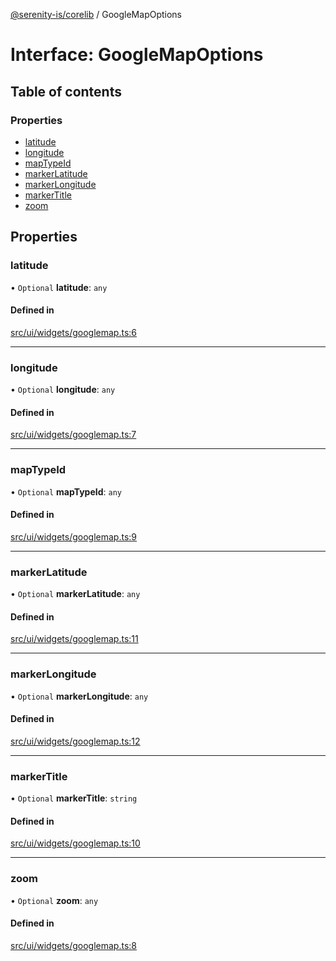 [@serenity-is/corelib](../README.md) / GoogleMapOptions

# Interface: GoogleMapOptions

## Table of contents

### Properties

- [latitude](GoogleMapOptions.md#latitude)
- [longitude](GoogleMapOptions.md#longitude)
- [mapTypeId](GoogleMapOptions.md#maptypeid)
- [markerLatitude](GoogleMapOptions.md#markerlatitude)
- [markerLongitude](GoogleMapOptions.md#markerlongitude)
- [markerTitle](GoogleMapOptions.md#markertitle)
- [zoom](GoogleMapOptions.md#zoom)

## Properties

### latitude

• `Optional` **latitude**: `any`

#### Defined in

[src/ui/widgets/googlemap.ts:6](https://github.com/serenity-is/serenity/blob/master/packages/corelib/src/ui/widgets/googlemap.ts#L6)

___

### longitude

• `Optional` **longitude**: `any`

#### Defined in

[src/ui/widgets/googlemap.ts:7](https://github.com/serenity-is/serenity/blob/master/packages/corelib/src/ui/widgets/googlemap.ts#L7)

___

### mapTypeId

• `Optional` **mapTypeId**: `any`

#### Defined in

[src/ui/widgets/googlemap.ts:9](https://github.com/serenity-is/serenity/blob/master/packages/corelib/src/ui/widgets/googlemap.ts#L9)

___

### markerLatitude

• `Optional` **markerLatitude**: `any`

#### Defined in

[src/ui/widgets/googlemap.ts:11](https://github.com/serenity-is/serenity/blob/master/packages/corelib/src/ui/widgets/googlemap.ts#L11)

___

### markerLongitude

• `Optional` **markerLongitude**: `any`

#### Defined in

[src/ui/widgets/googlemap.ts:12](https://github.com/serenity-is/serenity/blob/master/packages/corelib/src/ui/widgets/googlemap.ts#L12)

___

### markerTitle

• `Optional` **markerTitle**: `string`

#### Defined in

[src/ui/widgets/googlemap.ts:10](https://github.com/serenity-is/serenity/blob/master/packages/corelib/src/ui/widgets/googlemap.ts#L10)

___

### zoom

• `Optional` **zoom**: `any`

#### Defined in

[src/ui/widgets/googlemap.ts:8](https://github.com/serenity-is/serenity/blob/master/packages/corelib/src/ui/widgets/googlemap.ts#L8)

